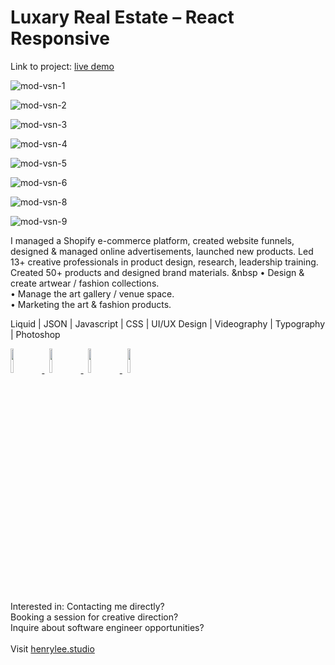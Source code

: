 # Luxary Real Estate – React Responsive

Link to project: <a target="_blank" href="https://henryleestudio.github.io/luxary-real-estate-react-responsive/">live demo</a>

![mod-vsn-1](https://github.com/henryleestudio/luxary-real-estate-react-responsive/assets/101936420/3347f0b7-dcfe-4fdb-afa2-b3df4159d3f4)

![mod-vsn-2](https://github.com/henryleestudio/luxary-real-estate-react-responsive/assets/101936420/9e89bffa-b041-4943-a13d-6f8907a67b45)

![mod-vsn-3](https://github.com/henryleestudio/luxary-real-estate-react-responsive/assets/101936420/7a0c908f-b577-454c-8930-14c460684d22)

![mod-vsn-4](https://github.com/henryleestudio/luxary-real-estate-react-responsive/assets/101936420/d0692a1c-a11e-4054-84e2-6b57435b59a4)

![mod-vsn-5](https://github.com/henryleestudio/luxary-real-estate-react-responsive/assets/101936420/7eccce90-1bb6-4053-9e96-7d0bb39ca3e8)

![mod-vsn-6](https://github.com/henryleestudio/luxary-real-estate-react-responsive/assets/101936420/7bfc0900-73a5-40bf-831f-23199fccb0b7)

![mod-vsn-8](https://github.com/henryleestudio/luxary-real-estate-react-responsive/assets/101936420/fc6ebb77-123f-40e9-a01c-903c694b281a)

![mod-vsn-9](https://github.com/henryleestudio/luxary-real-estate-react-responsive/assets/101936420/dffe9891-7b13-416a-95af-02128546d68b)

<!-- ## Design -->
I managed a Shopify e-commerce platform, created website funnels, designed & managed online advertisements, launched new products. Led 13+ creative professionals in product design, research, leadership training. Created 50+ products and designed brand materials.
&nbsp
• Design & create artwear / fashion collections.<br>
• Manage the art gallery / venue space.<br>
• Marketing the art & fashion products.<br>

Liquid | JSON | Javascript | CSS | UI/UX Design | Videography | Typography | Photoshop
<br>
<p align="left">
  <a href="https://henrylee.studio/" target="_blank">
    <img src="https://user-images.githubusercontent.com/101936420/172000054-7df36c23-7223-488f-8ecd-9f6bb4a79ff4.png" width="10%"/>
  </a>
&nbsp
  <a href="https://www.linkedin.com/in/henry-lee-studio/" target="_blank">
    <img src="https://user-images.githubusercontent.com/101936420/172000064-68bffe39-7735-44bf-8b9e-5228913c5eed.png" width="10%"/>
  </a>
&nbsp
  <a href="https://twitter.com/henryleestudio" target="_blank">
    <img src="https://user-images.githubusercontent.com/101936420/172000066-76823694-4946-4c18-9b6c-866c9428a49c.png" width="10%"/>
  </a>
&nbsp
   <a href="https://henrylee.studio/images/resume/henry-lee-resume-shopify-design-development.pdf" target="_blank">
      <img src="https://user-images.githubusercontent.com/101936420/172000081-20e4d8e7-7785-4e19-94a9-4be5cf40506c.png" width="10%"/>
  </a>
  </p>

<section margin-left:50px;>
Interested in:
Contacting me directly? <br>
Booking a session for creative direction? <br>
Inquire about software engineer opportunities? <br>
<br>
Visit <a href = "https://henrylee.studio/">henrylee.studio</a>
</section>

